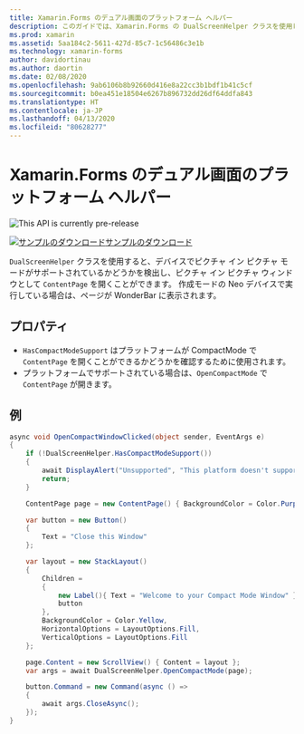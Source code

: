 ```yaml
---
title: Xamarin.Forms のデュアル画面のプラットフォーム ヘルパー
description: このガイドでは、Xamarin.Forms の DualScreenHelper クラスを使用して Surface Duo や Surface Neo などのデュアル画面デバイスのアプリ エクスペリエンスを最適化する方法について説明します。
ms.prod: xamarin
ms.assetid: 5aa184c2-5611-427d-85c7-1c56486c3e1b
ms.technology: xamarin-forms
author: davidortinau
ms.author: daortin
ms.date: 02/08/2020
ms.openlocfilehash: 9ab6106b8b92660d416e8a22cc3b1bdf1b41c5cf
ms.sourcegitcommit: b0ea451e18504e6267b896732dd26df64ddfa843
ms.translationtype: HT
ms.contentlocale: ja-JP
ms.lasthandoff: 04/13/2020
ms.locfileid: "80628277"
---
```

# <a name="xamarinforms-dual-screen-platform-helpers"></a>Xamarin.Forms のデュアル画面のプラットフォーム ヘルパー

![](~/media/shared/preview.png "This API is currently pre-release")

[![サンプルのダウンロード](~/media/shared/download.png)サンプルのダウンロード](https://docs.microsoft.com/samples/xamarin/xamarin-forms-samples/userinterface-dualscreendemos/)

`DualScreenHelper` クラスを使用すると、デバイスでピクチャ イン ピクチャ モードがサポートされているかどうかを検出し、ピクチャ イン ピクチャ ウィンドウとして `ContentPage` を開くことができます。 作成モードの Neo デバイスで実行している場合は、ページが WonderBar に表示されます。

## <a name="properties"></a>プロパティ

- `HasCompactModeSupport` はプラットフォームが CompactMode で `ContentPage` を開くことができるかどうかを確認するために使用されます。
- プラットフォームでサポートされている場合は、`OpenCompactMode` で `ContentPage` が開きます。

## <a name="example"></a>例

```csharp
async void OpenCompactWindowClicked(object sender, EventArgs e)
{
    if (!DualScreenHelper.HasCompactModeSupport())
    {
        await DisplayAlert("Unsupported", "This platform doesn't support this feature", "Ok");
        return;
    }

    ContentPage page = new ContentPage() { BackgroundColor = Color.Purple };

    var button = new Button()
    {
        Text = "Close this Window"
    };

    var layout = new StackLayout()
    {
        Children =
        {
            new Label(){ Text = "Welcome to your Compact Mode Window" },
            button
        },
        BackgroundColor = Color.Yellow,
        HorizontalOptions = LayoutOptions.Fill,
        VerticalOptions = LayoutOptions.Fill
    };

    page.Content = new ScrollView() { Content = layout };
    var args = await DualScreenHelper.OpenCompactMode(page);

    button.Command = new Command(async () =>
    {
        await args.CloseAsync();
    });
}
```
